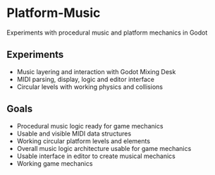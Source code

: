 # Platform-Music
Experiments with procedural music and platform mechanics in Godot

## Experiments

- Music layering and interaction with Godot Mixing Desk
- MIDI parsing, display, logic and editor interface
- Circular levels with working physics and collisions

## Goals

- Procedural music logic ready for game mechanics
- Usable and visible MIDI data structures
- Working circular platform levels and elements
- Overall music logic architecture usable for game mechanics
- Usable interface in editor to create musical mechanics
- Working game mechanics
